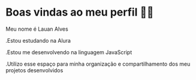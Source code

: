 # Boas vindas ao meu perfil 💙💙
Meu nome é Lauan Alves

.Estou estudando na Alura

.Estou me desenvolvendo na linguagem JavaScript

.Utilizo esse espaço para minha organização e compartilhamento dos meu projetos desenvolvidos

